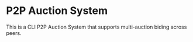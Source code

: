 # P2P Auction System

This is a CLI P2P Auction System that supports multi-auction biding across peers.
